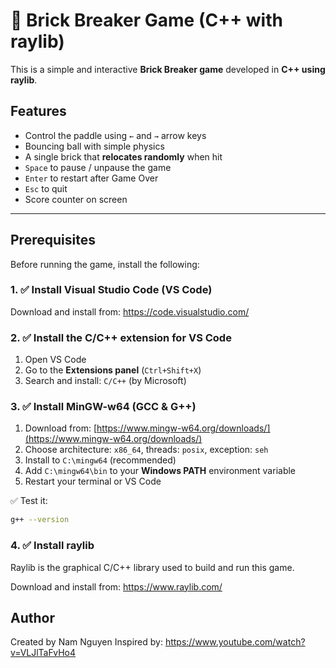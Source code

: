 # 🧱 Brick Breaker Game (C++ with raylib)

This is a simple and interactive **Brick Breaker game** developed in **C++ using raylib**.

## Features

- Control the paddle using `←` and `→` arrow keys
- Bouncing ball with simple physics
- A single brick that **relocates randomly** when hit
- `Space` to pause / unpause the game
- `Enter` to restart after Game Over
- `Esc` to quit
- Score counter on screen

---

## Prerequisites

Before running the game, install the following:

### 1. ✅ Install **Visual Studio Code (VS Code)**

Download and install from: https://code.visualstudio.com/

### 2. ✅ Install the **C/C++ extension** for VS Code

1. Open VS Code
2. Go to the **Extensions panel** (`Ctrl+Shift+X`)
3. Search and install: `C/C++` (by Microsoft)

### 3. ✅ Install **MinGW-w64** (GCC & G++)

1. Download from: [https://www.mingw-w64.org/downloads/](https://www.mingw-w64.org/downloads/)
2. Choose architecture: `x86_64`, threads: `posix`, exception: `seh`
3. Install to `C:\mingw64` (recommended)
4. Add `C:\mingw64\bin` to your **Windows PATH** environment variable
5. Restart your terminal or VS Code

✅ Test it:
```bash
g++ --version
```
### 4. ✅ Install raylib 

Raylib is the graphical C/C++ library used to build and run this game.

Download and install from: https://www.raylib.com/


## Author
Created by Nam Nguyen
Inspired by: https://www.youtube.com/watch?v=VLJlTaFvHo4